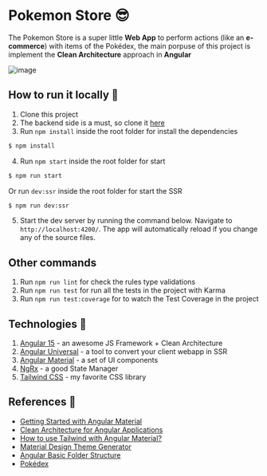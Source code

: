 # Pokemon Store :sunglasses:

The Pokemon Store is a super little **Web App** to perform actions (like an **e-commerce**) with items of the Pokédex, the main porpuse of this project is implement the **Clean Architecture** approach in **Angular**

![image](https://github.com/pr0mming/PokemonStore.Frontend.App/assets/20020612/65636da1-0aa4-4d3b-8dcb-48856c33032b)

## How to run it locally :rocket:

1. Clone this project
2. The backend side is a must, so clone it [here](https://github.com/pr0mming/PokemonStore.Backend.App)
3. Run `npm install` inside the root folder for install the dependencies
```bash
$ npm install
```
4. Run `npm start` inside the root folder for start
```bash
$ npm run start
```

 Or run `dev:ssr` inside the root folder for start the SSR
```bash
$ npm run dev:ssr
```
5. Start the dev server by running the command below. Navigate to `http://localhost:4200/`. The app will automatically reload if you change any of the source files.

## Other commands

1. Run `npm run lint` for check the rules type validations
2. Run `npm run test` for run all the tests in the project with Karma
3. Run `npm run test:coverage` for to watch the Test Coverage in the project

## Technologies :scroll:

1. [Angular 15](https://angular.io/) - an awesome JS Framework + Clean Architecture
2. [Angular Universal](https://docs.angular.lat/guide/universal) - a tool to convert your client webapp in SSR
3. [Angular Material](https://material.angular.io/components/categories) - a set of UI components
4. [NgRx](https://ngrx.io/) - a good State Manager
5. [Tailwind CSS](https://tailwindcss.com/) - my favorite CSS library

## References :mega:

- [Getting Started with Angular Material](https://material.angular.io/guide/getting-started)
- [Clean Architecture for Angular Applications](https://medium.com/taager-tech-blog/clean-architecture-for-angular-applications-b7ab140f0d5a)
- [How to use Tailwind with Angular Material?](https://www.youtube.com/watch?v=sugHzagGLU4)
- [Material Design Theme Generator](http://mcg.mbitson.com/#!?mcgpalette0=%233f51b5)
- [Angular Basic Folder Structure](https://www.tektutorialshub.com/angular/angular-folder-structure-best-practices/)
- [Pokédex](https://pokemondb.net/pokedex/all)
